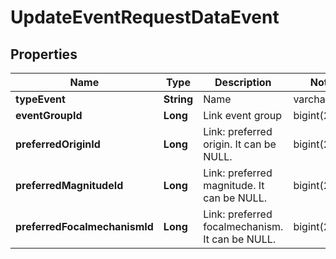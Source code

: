 

# UpdateEventRequestDataEvent


## Properties

| Name | Type | Description | Notes |
|------------ | ------------- | ------------- | -------------|
|**typeEvent** | **String** | Name | varchar(255) |  [optional] |
|**eventGroupId** | **Long** | Link event group | bigint(20) |  [optional] |
|**preferredOriginId** | **Long** | Link: preferred origin. It can be NULL. | bigint(20) |  [optional] |
|**preferredMagnitudeId** | **Long** | Link: preferred magnitude. It can be NULL. | bigint(20) |  [optional] |
|**preferredFocalmechanismId** | **Long** | Link: preferred focalmechanism. It can be NULL. | bigint(20) |  [optional] |



